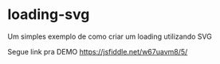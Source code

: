 # loading-svg

Um simples exemplo de como criar um loading utilizando SVG

Segue link pra DEMO https://jsfiddle.net/w67uavm8/5/
